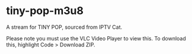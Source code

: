# tiny-pop-m3u8
A stream for TINY POP, sourced from IPTV Cat.

Please note you must use the VLC Video Player to view this.
To download this, highlight Code > Download ZIP.

